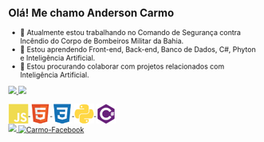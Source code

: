 ## Olá! Me chamo Anderson Carmo


- 🔭 Atualmente estou trabalhando no Comando de Segurança contra Incêndio do Corpo de Bombeiros Militar da Bahia.
- 🌱 Estou aprendendo Front-end, Back-end, Banco de Dados, C#, Phyton e Inteligência Artificial.
- 👯 Estou procurando colaborar com projetos relacionados com Inteligência Artificial.

<div>
  <a href="https://github.com/andersoncarmo1985">
  <img height="180cm" src="https://github-readme-stats.vercel.app/api?username=andersoncarmo1985&show_icons-true&theme=dracula&include_all_commits=true&count_private=true"/>
  <img height="150cm" src="https://github-readme-stats.vercel.app/api/top-langs/?username=andersoncarmo1985&layout-compact&langs_count=16&theme-dracula"/> 
</div>
<div style="display: inline_block"><br>
<img align="center" alt="Carmo-Js" heigth="30" width="40" src="https://raw.githubusercontent.com/devicons/devicon/master/icons/javascript/javascript-plain.svg">
<img align="center" alt="Carmo-HTML" heigth="30" width="40" src="https://raw.githubusercontent.com/devicons/devicon/master/icons/html5/html5-original.svg">
<img align="center" alt="Carmo-CSS" heigth="30" width="40" src="https://raw.githubusercontent.com/devicons/devicon/master/icons/css3/css3-plain.svg">
<img align="center" alt="Carmo-Phyton" heigth="30" width="40" src="https://raw.githubusercontent.com/devicons/devicon/master/icons/python/python-plain.svg">
<img align="center" alt="Carmo-Csharp" heigth="30" width="40" src="https://raw.githubusercontent.com/devicons/devicon/master/icons/csharp/csharp-plain.svg">
</div>

<div>
<img src="https://cdn.jsdelivr.net/gh/devicons/devicon@latest/icons/facebook/facebook-original.svg" /> 
<img align="center" alt="Carmo-Facebook" heigth="30" width="40" src="https://cdn.jsdelivr.net/gh/devicons/devicon@latest/icons/facebook/facebook-original.svg" target=" _blank"> 
</div>
